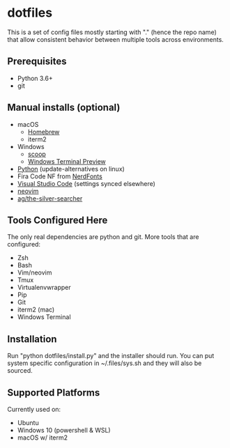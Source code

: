 dotfiles
========

This is a set of config files mostly starting with "." (hence the repo name)
that allow consistent behavior between multiple tools across environments.

Prerequisites
-------------

* Python 3.6+
* git

Manual installs (optional)
--------------------------

* macOS
  * [Homebrew](https://brew.sh/)
  * iterm2
* Windows
  * [scoop](https://scoop.sh/)
  * [Windows Terminal Preview](https://www.microsoft.com/en-us/p/windows-terminal-preview/9n8g5rfz9xk3#activetab=pivot:overviewtab)
* [Python](https://www.python.org/) (update-alternatives on linux)
* Fira Code NF from [NerdFonts](https://www.nerdfonts.com/)
* [Visual Studio Code](https://code.visualstudio.com/) (settings synced elsewhere)
* [neovim](https://neovim.io/)
* [ag/the-silver-searcher](https://github.com/ggreer/the_silver_searcher)

Tools Configured Here
---------------------

The only real dependencies are python and git. More tools that are configured:

* Zsh
* Bash
* Vim/neovim
* Tmux
* Virtualenvwrapper
* Pip
* Git
* iterm2 (mac)
* Windows Terminal

Installation
------------

Run "python dotfiles/install.py" and the installer should run. You can put
system specific configuration in ~/.files/sys.sh and they will also be sourced.

Supported Platforms
-------------------

Currently used on:

* Ubuntu
* Windows 10 (powershell & WSL)
* macOS w/ iterm2

